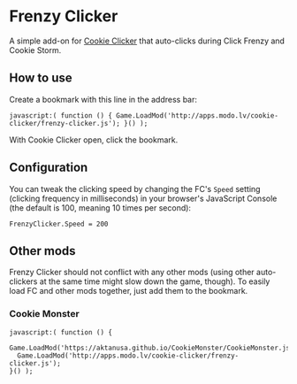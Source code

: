 # Frenzy Clicker

A simple add-on for [Cookie Clicker](http://orteil.dashnet.org/cookieclicker/) that auto-clicks during Click Frenzy and Cookie Storm.

## How to use

Create a bookmark with this line in the address bar:

    javascript:( function () { Game.LoadMod('http://apps.modo.lv/cookie-clicker/frenzy-clicker.js'); }() );

With Cookie Clicker open, click the bookmark.

## Configuration
You can tweak the clicking speed by changing the FC's `Speed` setting (clicking frequency in milliseconds) in your browser's JavaScript Console (the default is 100, meaning 10 times per second):

    FrenzyClicker.Speed = 200

## Other mods
Frenzy Clicker should not conflict with any other mods (using other auto-clickers at the same time might slow down the game, though). To easily load FC and other mods together, just add them to the bookmark.

### Cookie Monster

    javascript:( function () {
      Game.LoadMod('https://aktanusa.github.io/CookieMonster/CookieMonster.js');
      Game.LoadMod('http://apps.modo.lv/cookie-clicker/frenzy-clicker.js');
    }() );
